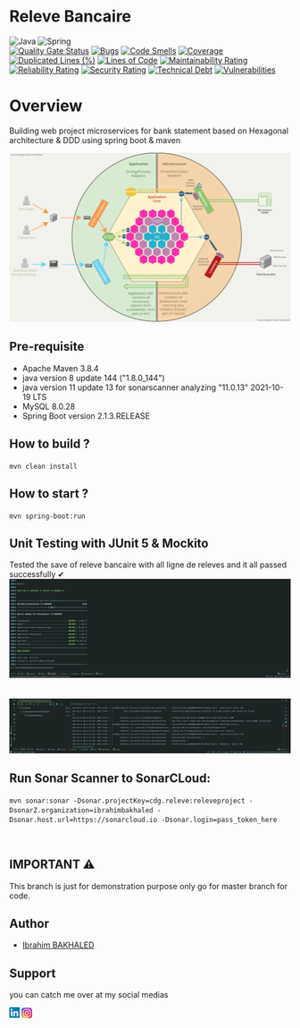 # Releve Bancaire
![Java](https://img.shields.io/badge/java-%23ED8B00.svg?style=for-the-badge&logo=java&logoColor=white)
![Spring](https://img.shields.io/badge/spring-%236DB33F.svg?style=for-the-badge&logo=spring&logoColor=white)
<br />
[![Quality Gate Status](https://sonarcloud.io/api/project_badges/measure?project=cdg.releve%3Areleveproject&metric=alert_status)](https://sonarcloud.io/summary/new_code?id=cdg.releve%3Areleveproject)
[![Bugs](https://sonarcloud.io/api/project_badges/measure?project=cdg.releve%3Areleveproject&metric=bugs)](https://sonarcloud.io/summary/new_code?id=cdg.releve%3Areleveproject)
[![Code Smells](https://sonarcloud.io/api/project_badges/measure?project=cdg.releve%3Areleveproject&metric=code_smells)](https://sonarcloud.io/summary/new_code?id=cdg.releve%3Areleveproject)
[![Coverage](https://sonarcloud.io/api/project_badges/measure?project=cdg.releve%3Areleveproject&metric=coverage)](https://sonarcloud.io/summary/new_code?id=cdg.releve%3Areleveproject)
[![Duplicated Lines (%)](https://sonarcloud.io/api/project_badges/measure?project=cdg.releve%3Areleveproject&metric=duplicated_lines_density)](https://sonarcloud.io/summary/new_code?id=cdg.releve%3Areleveproject)
[![Lines of Code](https://sonarcloud.io/api/project_badges/measure?project=cdg.releve%3Areleveproject&metric=ncloc)](https://sonarcloud.io/summary/new_code?id=cdg.releve%3Areleveproject)
[![Maintainability Rating](https://sonarcloud.io/api/project_badges/measure?project=cdg.releve%3Areleveproject&metric=sqale_rating)](https://sonarcloud.io/summary/new_code?id=cdg.releve%3Areleveproject)
[![Reliability Rating](https://sonarcloud.io/api/project_badges/measure?project=cdg.releve%3Areleveproject&metric=reliability_rating)](https://sonarcloud.io/summary/new_code?id=cdg.releve%3Areleveproject)
[![Security Rating](https://sonarcloud.io/api/project_badges/measure?project=cdg.releve%3Areleveproject&metric=security_rating)](https://sonarcloud.io/summary/new_code?id=cdg.releve%3Areleveproject)
[![Technical Debt](https://sonarcloud.io/api/project_badges/measure?project=cdg.releve%3Areleveproject&metric=sqale_index)](https://sonarcloud.io/summary/new_code?id=cdg.releve%3Areleveproject)
[![Vulnerabilities](https://sonarcloud.io/api/project_badges/measure?project=cdg.releve%3Areleveproject&metric=vulnerabilities)](https://sonarcloud.io/summary/new_code?id=cdg.releve%3Areleveproject)
# Overview
Building web project microservices for bank statement based on Hexagonal architecture & DDD using spring boot & maven

![](Visual%20Paradigm/ReleveBancaireVisualParadigm.png)



## Pre-requisite

- Apache Maven 3.8.4
- java version 8 update 144 ("1.8.0_144") 
- java version 11 update 13 for sonarscanner analyzing "11.0.13" 2021-10-19 LTS
- MySQL 8.0.28
- Spring Boot version 2.1.3.RELEASE


## How to build ?

`mvn clean install`


## How to start ?

`mvn spring-boot:run`

## Unit Testing with JUnit 5 & Mockito
Tested the save of releve bancaire with all ligne de releves and it all passed successfully ✔
![](resources/Rest%20Test%20passed.png)
<br />
<br />
<br />
![](resources/Releve%20Bancaire%20Controller%20Test.png)

## Run Sonar Scanner to SonarCLoud:
`mvn sonar:sonar -Dsonar.projectKey=cdg.releve:releveproject -DsonarZ.organization=ibrahimbakhaled -Dsonar.host.url=https://sonarcloud.io -Dsonar.login=pass_token_here`

<br/>

## IMPORTANT ⚠
This branch is just for demonstration purpose only go for master branch for code.

## Author

- [Ibrahim BAKHALED](https://github.com/IbrahimBakhaled)

## Support
you can catch me over at my social medias

<a href="https://www.linkedin.com/in/ibrahim-bakhaled-887429206/"><img align="left" src="resources/linkedin.png" alt="Ibrahim Bakhaled | LinkedIn" width="21px"/></a>
<a href="https://www.instagram.com/bakhaledibrahim/?hl=en"><img align="left" src="resources/instagram.png" alt="Ibrahim Bakhaled | LinkedIn" width="21px"/></a>
